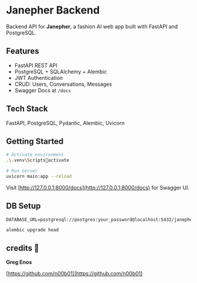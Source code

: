 # Janepher Backend

Backend API for **Janepher**, a fashion AI web app built with FastAPI and PostgreSQL.

## Features
- FastAPI REST API
- PostgreSQL + SQLAlchemy + Alembic
- JWT Authentication
- CRUD: Users, Conversations, Messages
- Swagger Docs at `/docs`

## Tech Stack
FastAPI, PostgreSQL, Pydantic, Alembic, Uvicorn

## Getting Started

```bash
# Activate environment
.\.venv\Scriptsactivate

# Run server
uvicorn main:app --reload
```

Visit [http://127.0.0.1:8000/docs](http://127.0.0.1:8000/docs) for Swagger UI.

## DB Setup

```env
DATABASE_URL=postgresql://postgres:your_password@localhost:5432/janepher
```

```bash
alembic upgrade head
```

## credits 🎉

 **Greg Enos**  

[https://github.com/n00b01](https://github.com/n00b01)
